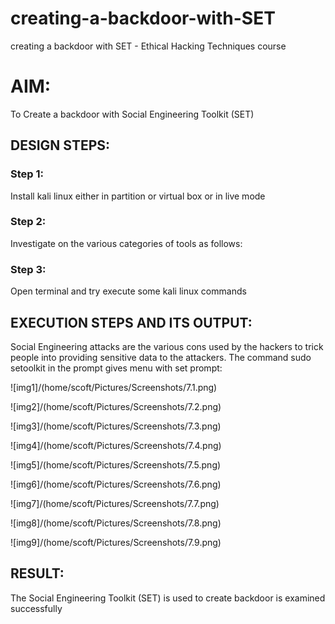# creating-a-backdoor-with-SET
creating a backdoor with SET - Ethical Hacking Techniques course

# AIM:
To Create a backdoor with Social Engineering Toolkit (SET)

## DESIGN STEPS:

### Step 1:

Install kali linux either in partition or virtual box or in live mode


### Step 2:

Investigate on the various categories of tools as follows:

### Step 3:

Open terminal and try execute some kali linux commands

## EXECUTION STEPS AND ITS OUTPUT:
Social Engineering attacks are the various cons used by the hackers to trick people into providing sensitive data to the attackers. 
The command sudo setoolkit in the prompt gives menu with set prompt:


![img1]/(home/scoft/Pictures/Screenshots/7.1.png)

![img2]/(home/scoft/Pictures/Screenshots/7.2.png)

![img3]/(home/scoft/Pictures/Screenshots/7.3.png)

![img4]/(home/scoft/Pictures/Screenshots/7.4.png)

![img5]/(home/scoft/Pictures/Screenshots/7.5.png)

![img6]/(home/scoft/Pictures/Screenshots/7.6.png)

![img7]/(home/scoft/Pictures/Screenshots/7.7.png)

![img8]/(home/scoft/Pictures/Screenshots/7.8.png)

![img9]/(home/scoft/Pictures/Screenshots/7.9.png)




## RESULT:
The Social Engineering Toolkit (SET) is used to create backdoor is  examined successfully
